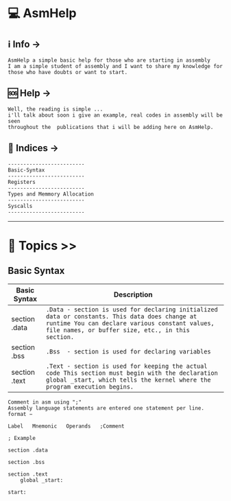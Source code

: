 # 💻 AsmHelp 

## ℹ️ Info ->
    AsmHelp a simple basic help for those who are starting in assembly 
    I am a simple student of assembly and I want to share my knowledge for 
    those who have doubts or want to start.
    
 
## 🆘 Help ->
    Well, the reading is simple ... 
    i'll talk about soon i give an example, real codes in assembly will be seen 
    throughout the  publications that i will be adding here on AsmHelp.
 
## 🤖 Indices ->
    -------------------------
    Basic-Syntax
    -------------------------
    Registers
    -------------------------
    Types and Memmory Allocation
    -------------------------
    Syscalls
    -------------------------

--------------------------------------------------------------------
    
# 📖 Topics >>
    
## Basic Syntax
 
| Basic Syntax | Description |
| --- | --- |
| section .data | ``.Data - section is used for declaring initialized data or constants. This data does change at runtime You can declare various constant values, file names, or buffer size, etc., in this section.`` |
| section .bss | ``.Bss  - section is used for declaring variables`` |
| section .text | ``.Text - section is used for keeping the actual code This section must begin with the declaration global _start, which tells the kernel where the program execution begins.`` |

```
Comment in asm using ";"
Assembly language statements are entered one statement per line. format −

Label   Mnemonic   Operands   ;Comment
```
```assembly
; Example                       
                               
section .data                  
                              
section .bss                   
                              
section .text                  
    global _start:              
                               
start:                         

```
